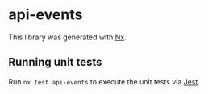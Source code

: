 # api-events

This library was generated with [Nx](https://nx.dev).

## Running unit tests

Run `nx test api-events` to execute the unit tests via [Jest](https://jestjs.io).
